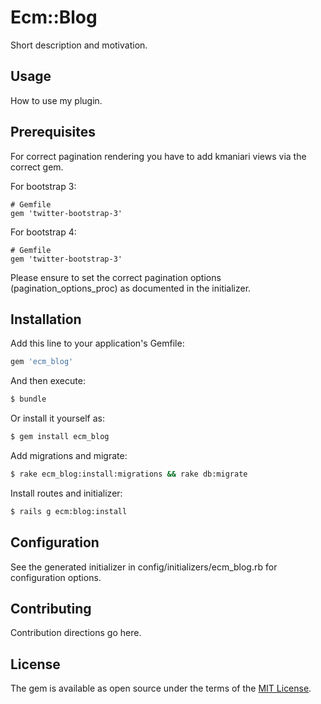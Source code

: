 # Ecm::Blog
Short description and motivation.

## Usage
How to use my plugin.

## Prerequisites

For correct pagination rendering you have to add kmaniari views via the correct gem.

For bootstrap 3:

    # Gemfile
    gem 'twitter-bootstrap-3'


For bootstrap 4:

    # Gemfile
    gem 'twitter-bootstrap-3'

Please ensure to set the correct pagination options (pagination_options_proc) as documented in the initializer.

## Installation
Add this line to your application's Gemfile:

```ruby
gem 'ecm_blog'
```

And then execute:
```bash
$ bundle
```

Or install it yourself as:
```bash
$ gem install ecm_blog
```

Add migrations and migrate:

```bash
$ rake ecm_blog:install:migrations && rake db:migrate
```

Install routes and initializer:

```bash
$ rails g ecm:blog:install
```

## Configuration

See the generated initializer in config/initializers/ecm_blog.rb for configuration options.

## Contributing
Contribution directions go here.

## License
The gem is available as open source under the terms of the [MIT License](https://opensource.org/licenses/MIT).
